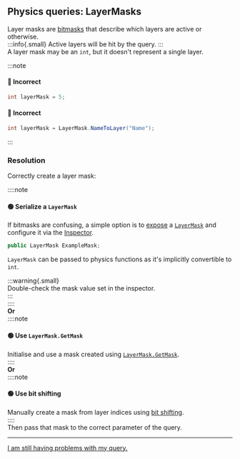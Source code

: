 ## Physics queries: LayerMasks

Layer masks are [bitmasks](../Physics/Bitmasks.md) that describe which layers are active or otherwise.  
:::info{.small}
Active layers will be hit by the query.
:::  
A layer mask may be an `int`, but it doesn't represent a single layer.

:::note
#### 🔴 Incorrect
```csharp
int layerMask = 5;
```

#### 🔴 Incorrect
```csharp
int layerMask = LayerMask.NameToLayer("Name");
```
:::

### Resolution
Correctly create a layer mask:

::::note
#### 🟢 Serialize a `LayerMask`
If bitmasks are confusing, a simple option is to [expose](../Serialization/Serializing%20A%20Field%201.md) a [`LayerMask`](https://docs.unity3d.com/ScriptReference/LayerMask.html) and configure it via the [Inspector](https://docs.unity3d.com/Manual/UsingTheInspector.html).
```csharp
public LayerMask ExampleMask;
```
`LayerMask` can be passed to physics functions as it's implicitly convertible to `int`.  

:::warning{.small}  
Double-check the mask value set in the inspector.  
:::  
::::  
**Or**  
::::note
#### 🟢 Use `LayerMask.GetMask`
Initialise and use a mask created using [`LayerMask.GetMask`](https://docs.unity3d.com/ScriptReference/LayerMask.GetMask.html).  
::::  
**Or**  
::::note
#### 🟢 Use bit shifting
Manually create a mask from layer indices using [bit shifting](../Physics/Bitmasks.md#creating-masks).  
::::  
Then pass that mask to the correct parameter of the query.


---
[I am still having problems with my query.](GameObject%20Layers.md)